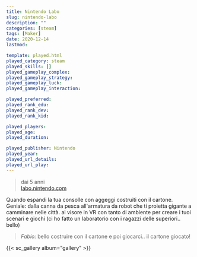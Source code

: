 ```yaml
---
title: Nintendo Labo
slug: nintendo-labo
description: ""
categories: [steam]
tags: [Maker]
date: 2020-12-14
lastmod: 

template: played.html
played_category: steam
played_skills: []
played_gameplay_complex: 
played_gameplay_strategy: 
played_gameplay_luck: 
played_gameplay_interaction: 

played_preferred: 
played_rank_edu: 
played_rank_dev: 
played_rank_kid: 

played_players: 
played_age: 
played_duration: 

played_publisher: Nintendo
played_year: 
played_url_details: 
played_url_play: 
---
```


> dai 5 anni  
> [labo.nintendo.com](https://labo.nintendo.com)  

Quando espandi la tua consolle con aggeggi costruiti con il cartone. Geniale: dalla canna da pesca all'armatura da robot che ti proietta gigante a camminare nelle città.
al visore in VR con tanto di ambiente per creare i tuoi scenari e giochi (ci ho fatto un laboratorio con i ragazzi delle superiori.. bello)

> *Fabio:*
> bello costruire con il cartone e poi giocarci.. il cartone giocato!

{{< sc_gallery album="gallery" >}}

